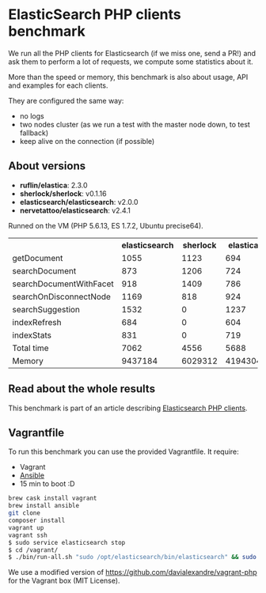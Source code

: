 ElasticSearch PHP clients benchmark
===================================

We run all the PHP clients for Elasticsearch (if we miss one, send a PR!) and ask them to perform a lot of requests,
we compute some statistics about it.

More than the speed or memory, this benchmark is also about usage, API and examples for each clients.

They are configured the same way:
- no logs
- two nodes cluster (as we run a test with the master node down, to test fallback)
- keep alive on the connection (if possible)

About versions
--------------

- **ruflin/elastica**: 2.3.0
- **sherlock/sherlock**: v0.1.16
- **elasticsearch/elasticsearch**: v2.0.0
- **nervetattoo/elasticsearch**: v2.4.1


Runned on the VM (PHP 5.6.13, ES 1.7.2, Ubuntu precise64).

<table>
<tr><th></th><th>elasticsearch       </th><th>sherlock            </th><th>elastica            </th><th>nervetattoo         </th></tr>
 <tr><td>getDocument         </td><td>1055</td><td>1123</td><td>694</td><td>785</td></tr>
 <tr><td>searchDocument      </td><td>873</td><td>1206</td><td>724</td><td>724</td></tr>
 <tr><td>searchDocumentWithFacet</td><td>918</td><td>1409</td><td>786</td><td>691</td></tr>
 <tr><td>searchOnDisconnectNode</td><td>1169</td><td>818</td><td>924</td><td>0</td></tr>
 <tr><td>searchSuggestion    </td><td>1532</td><td>0</td><td>1237</td><td>1292</td></tr>
 <tr><td>indexRefresh        </td><td>684</td><td>0</td><td>604</td><td>843</td></tr>
 <tr><td>indexStats          </td><td>831</td><td>0</td><td>719</td><td>904</td></tr>
 <tr><td>Total time</td><td>7062</td><td>4556</td><td>5688</td><td>5239</td></tr>
 <tr><td>Memory</td><td>9437184</td><td>6029312</td><td>4194304</td><td>3670016</td></tr>
</table>

Read about the whole results
----------------------------

This benchmark is part of an article describing [Elasticsearch PHP clients](http://jolicode.com/).

Vagrantfile
-----------

To run this benchmark you can use the provided Vagrantfile. It require:

- Vagrant
- [Ansible](http://www.ansibleworks.com/docs/intro_installation.html)
- 15 min to boot :D

```sh
brew cask install vagrant
brew install ansible
git clone
composer install
vagrant up
vagrant ssh
$ sudo service elasticsearch stop
$ cd /vagrant/
$ ./bin/run-all.sh "sudo /opt/elasticsearch/bin/elasticsearch" && sudo killall /usr/bin/java
```

We use a modified version of https://github.com/davialexandre/vagrant-php for the Vagrant box (MIT License).
